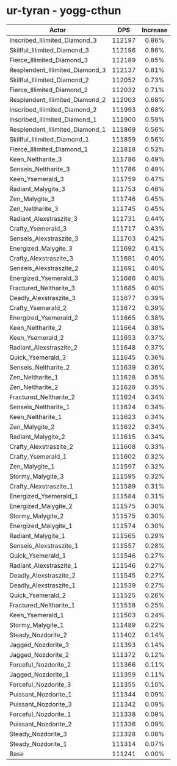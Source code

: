 # ur-tyran - yogg-cthun
| Actor | DPS | Increase |
|---|:---:|:---:|
|Inscribed_Illimited_Diamond_3|112197|0.86%|
|Skillful_Illimited_Diamond_3|112196|0.86%|
|Fierce_Illimited_Diamond_3|112189|0.85%|
|Resplendent_Illimited_Diamond_3|112137|0.81%|
|Skillful_Illimited_Diamond_2|112052|0.73%|
|Fierce_Illimited_Diamond_2|112032|0.71%|
|Resplendent_Illimited_Diamond_2|112003|0.68%|
|Inscribed_Illimited_Diamond_2|111993|0.68%|
|Inscribed_Illimited_Diamond_1|111900|0.59%|
|Resplendent_Illimited_Diamond_1|111869|0.56%|
|Skillful_Illimited_Diamond_1|111859|0.56%|
|Fierce_Illimited_Diamond_1|111818|0.52%|
|Keen_Neltharite_3|111786|0.49%|
|Senseis_Neltharite_3|111786|0.49%|
|Keen_Ysemerald_3|111759|0.47%|
|Radiant_Malygite_3|111753|0.46%|
|Zen_Malygite_3|111746|0.45%|
|Zen_Neltharite_3|111745|0.45%|
|Radiant_Alexstraszite_3|111731|0.44%|
|Crafty_Ysemerald_3|111717|0.43%|
|Senseis_Alexstraszite_3|111703|0.42%|
|Energized_Malygite_3|111692|0.41%|
|Crafty_Alexstraszite_3|111691|0.40%|
|Senseis_Alexstraszite_2|111691|0.40%|
|Energized_Ysemerald_3|111686|0.40%|
|Fractured_Neltharite_3|111685|0.40%|
|Deadly_Alexstraszite_3|111677|0.39%|
|Crafty_Ysemerald_2|111672|0.39%|
|Energized_Ysemerald_2|111665|0.38%|
|Keen_Neltharite_2|111664|0.38%|
|Keen_Ysemerald_2|111653|0.37%|
|Radiant_Alexstraszite_2|111648|0.37%|
|Quick_Ysemerald_3|111645|0.36%|
|Senseis_Neltharite_2|111639|0.36%|
|Zen_Neltharite_1|111628|0.35%|
|Zen_Neltharite_2|111628|0.35%|
|Fractured_Neltharite_2|111624|0.34%|
|Senseis_Neltharite_1|111624|0.34%|
|Keen_Neltharite_1|111623|0.34%|
|Zen_Malygite_2|111622|0.34%|
|Radiant_Malygite_2|111615|0.34%|
|Crafty_Alexstraszite_2|111608|0.33%|
|Crafty_Ysemerald_1|111602|0.32%|
|Zen_Malygite_1|111597|0.32%|
|Stormy_Malygite_3|111595|0.32%|
|Crafty_Alexstraszite_1|111589|0.31%|
|Energized_Ysemerald_1|111584|0.31%|
|Energized_Malygite_2|111575|0.30%|
|Stormy_Malygite_2|111575|0.30%|
|Energized_Malygite_1|111574|0.30%|
|Radiant_Malygite_1|111565|0.29%|
|Senseis_Alexstraszite_1|111557|0.28%|
|Quick_Ysemerald_1|111546|0.27%|
|Radiant_Alexstraszite_1|111546|0.27%|
|Deadly_Alexstraszite_2|111545|0.27%|
|Deadly_Alexstraszite_1|111539|0.27%|
|Quick_Ysemerald_2|111525|0.26%|
|Fractured_Neltharite_1|111518|0.25%|
|Keen_Ysemerald_1|111503|0.24%|
|Stormy_Malygite_1|111489|0.22%|
|Steady_Nozdorite_2|111402|0.14%|
|Jagged_Nozdorite_3|111393|0.14%|
|Jagged_Nozdorite_2|111372|0.12%|
|Forceful_Nozdorite_2|111366|0.11%|
|Jagged_Nozdorite_1|111359|0.11%|
|Forceful_Nozdorite_3|111355|0.10%|
|Puissant_Nozdorite_1|111344|0.09%|
|Puissant_Nozdorite_3|111342|0.09%|
|Forceful_Nozdorite_1|111338|0.09%|
|Puissant_Nozdorite_2|111336|0.09%|
|Steady_Nozdorite_3|111328|0.08%|
|Steady_Nozdorite_1|111314|0.07%|
|Base|111241|0.00%|

